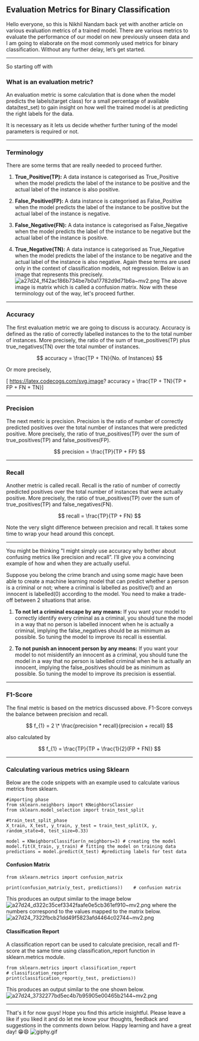 ## Evaluation Metrics for Binary Classification

Hello everyone, so this is Nikhil Nandam back yet with another article on various evaluation metrics of a trained model. There are various metrics to evaluate the performance of our model on new previously unseen data and I am going to elaborate on the most commonly used metrics for binary classification.
Without any further delay, let’s get started.
<hr>

So starting off with 
### What is an evaluation metric?
An evaluation metric is some calculation that is done when the model predicts the labels(target class) for a small percentage of available data(test_set) to gain insight on how well the trained model is at predicting the right labels for the data. 

It is necessary as it lets us decide whether further tuning of the model parameters is required or not.
<hr>

### Terminology
There are some terms that are really needed to proceed further.

1. **True_Positive(TP):** A data instance is categorised as True_Positive when the model predicts the label of the instance to be positive and the actual label of the instance is also positive.

2. **False_Positive(FP):** A data instance is categorised as False_Positive when the model predicts the label of the instance to be positive but the actual label of the instance is negative.

3. **False_Negative(FN):** A data instance is categorised as False_Negative when the model predicts the label of the instance to be negative but the actual label of the instance is positive.

4. **True_Negative(TN):** A data instance is categorised as True_Negative when the model predicts the label of the instance to be negative and the actual label of the instance is also negative.
Again these terms are used only in the context of classification models, not regression.
Below is an image that represents this precisely.
![a27d24_ff42ac186b734be7b0a17782d9d71b6a~mv2.png](https://cdn.hashnode.com/res/hashnode/image/upload/v1635258081219/LF5OSDY0P.png)
The above image is matrix which is called a confusion matrix.
Now with these terminology out of the way, let's proceed further.
<hr>

### Accuracy
The first evaluation metric we are going to discuss is accuracy.
Accuracy is defined as the ratio of correctly labelled instances to the to the total number of instances. More precisely, the ratio of the sum of true_positives(TP) plus true_negatives(TN) over the total number of instances.

$$
accuracy = \frac{TP + TN}{No. of Instances}
$$

Or more precisely,

\[ https://latex.codecogs.com/svg.image? accuracy = \frac{TP + TN}{TP + FP + FN + TN}\]
<hr>

### Precision
The next metric is precision. Precision is the ratio of number of correctly predicted positives over the total number of instances that were predicted positive. More precisely, the ratio of true_positives(TP) over the sum of true_positives(TP) and false_positives(FP).

$$
precision = \frac{TP}{TP + FP}
$$
<hr>

### Recall
Another metric is called recall. Recall is the ratio of number of correctly predicted positives over the total number of instances that were actually positive. More precisely, the ratio of true_positives(TP) over the sum of true_positives(TP) and false_negatives(FN).

$$
recall = \frac{TP}{TP + FN}
$$

Note the very slight difference between precision and recall. It takes some time to wrap your head around this concept.
<hr>

You might be thinking "I might simply use accuracy why bother about confusing metrics like precision and recall”. I’ll give you a convincing example of how and when they are actually useful.

Suppose you belong the crime branch and using some magic have been able to create a machine learning model that can predict whether a person is a criminal or not; where a criminal is labelled as positive(1) and an innocent is labelled(0) according to the model. You need to make a trade-off between 2 situations that arise.


1. **To not let a criminal escape by any means:** If you want your model to correctly identify every criminal as a criminal, you should tune the model in a way that no person is labelled innocent when he is actually a criminal, implying the false_negatives should be as minimum as possible. So tuning the model to improve its recall is essential.

2. **To not punish an innocent person by any means:** If you want your model to not misidentify an innocent as a criminal, you should tune the model in a way that no person is labelled criminal when he is actually an innocent, implying the false_positives should be as minimum as possible. So tuning the model to improve its precision is essential.
<hr>

### F1-Score
The final metric is based on the metrics discussed above. F1-Score conveys the balance between precision and recall. 

$$
f_{1} = 2 \* \frac{precision * recall}{precision + recall}
$$

also calculated by

$$
f_{1} = \frac{TP}{TP + \frac{1}{2}(FP + FN)}
$$
<hr>

### Calculating various metrics using Sklearn
Below are the code snippets with an example used to calculate various metrics from sklearn.
```
#importing phase
from sklearn.neighbors import KNeighborsClassier
from sklearn.model_selection import train_test_split

#train_test_split_phase
X_train, X_test, y_train, y_test = train_test_split(X, y, random_state=0, test_size=0.33)

model = KNeighborsClassifier(n_neighbors=3) # creating the model
model.fit(X_train, y_train) # fitting the model on training data
predictions = model.predict(X_test) #predicting labels for test data
```

#### Confusion Matrix
```
from sklearn.metrics import confusion_matrix

print(confusion_matrix(y_test, predictions))    # confusion matrix
```
This produces an output similar to the image below
![a27d24_d322c35cef3342faafe0e5cb361ef910~mv2.png](https://cdn.hashnode.com/res/hashnode/image/upload/v1635259586227/4HS9vfBtg.png)
where the numbers correspond to the values mapped to the matrix below.
![a27d24_7322fbcb21dd49f5823afd4464c02744~mv2.png](https://cdn.hashnode.com/res/hashnode/image/upload/v1635259609925/Upb5yw6OvI.png)


#### Classification Report
A classification report can be used to calculate precision, recall and f1-score at the same time using classification_report function in sklearn.metrics module.
```
from sklearn.metrics import classification_report
# classification_report
print(classification_report(y_test, predictions))    
```
This produces an output similar to the one shown below.
![a27d24_3732277bd5ec4b7b95905e00465b2144~mv2.png](https://cdn.hashnode.com/res/hashnode/image/upload/v1635259666815/A5jUP2Hw8.png)
<hr>

That's it for now guys! Hope you find this article insightful. 
Please leave a like  if you liked it and do let me know your thoughts, feedback and suggestions in the comments down below. Happy learning and have a great day! 😁😄
![giphy.gif](https://cdn.hashnode.com/res/hashnode/image/upload/v1635259762060/Gmj_2J1M3.gif)
